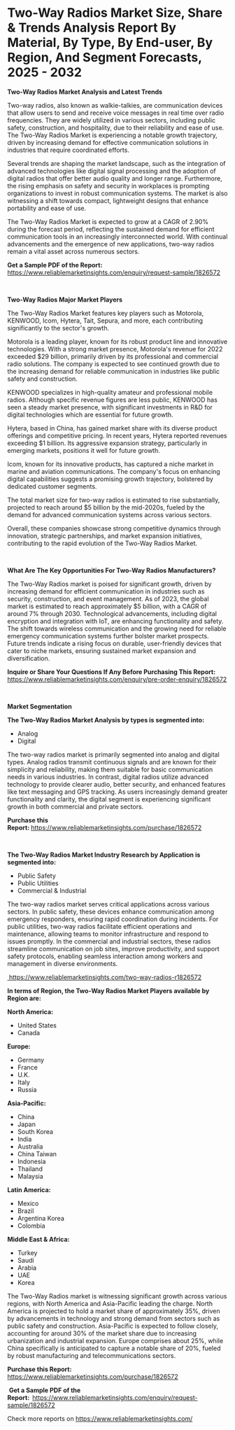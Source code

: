 <p><h1>Two-Way Radios Market Size, Share & Trends Analysis Report By Material, By Type, By End-user, By Region, And Segment Forecasts, 2025 - 2032</h1></p><p><strong>Two-Way Radios Market Analysis and Latest Trends</strong></p>
<p><p>Two-way radios, also known as walkie-talkies, are communication devices that allow users to send and receive voice messages in real time over radio frequencies. They are widely utilized in various sectors, including public safety, construction, and hospitality, due to their reliability and ease of use. The Two-Way Radios Market is experiencing a notable growth trajectory, driven by increasing demand for effective communication solutions in industries that require coordinated efforts.</p><p>Several trends are shaping the market landscape, such as the integration of advanced technologies like digital signal processing and the adoption of digital radios that offer better audio quality and longer range. Furthermore, the rising emphasis on safety and security in workplaces is prompting organizations to invest in robust communication systems. The market is also witnessing a shift towards compact, lightweight designs that enhance portability and ease of use.</p><p>The Two-Way Radios Market is expected to grow at a CAGR of 2.90% during the forecast period, reflecting the sustained demand for efficient communication tools in an increasingly interconnected world. With continual advancements and the emergence of new applications, two-way radios remain a vital asset across numerous sectors.</p></p>
<p><strong>Get a Sample PDF of the Report:&nbsp;</strong> <a href="https://www.reliablemarketinsights.com/enquiry/request-sample/1826572?utm_campaign=3312&utm_medium=2&utm_source=Github&utm_content=ia&utm_term=26032025&utm_id=two-way-radios">https://www.reliablemarketinsights.com/enquiry/request-sample/1826572</a></p>
<p>&nbsp;</p>
<p><strong>Two-Way Radios Major Market Players</strong></p>
<p><p>The Two-Way Radios Market features key players such as Motorola, KENWOOD, Icom, Hytera, Tait, Sepura, and more, each contributing significantly to the sector's growth. </p><p>Motorola is a leading player, known for its robust product line and innovative technologies. With a strong market presence, Motorola's revenue for 2022 exceeded $29 billion, primarily driven by its professional and commercial radio solutions. The company is expected to see continued growth due to the increasing demand for reliable communication in industries like public safety and construction.</p><p>KENWOOD specializes in high-quality amateur and professional mobile radios. Although specific revenue figures are less public, KENWOOD has seen a steady market presence, with significant investments in R&D for digital technologies which are essential for future growth. </p><p>Hytera, based in China, has gained market share with its diverse product offerings and competitive pricing. In recent years, Hytera reported revenues exceeding $1 billion. Its aggressive expansion strategy, particularly in emerging markets, positions it well for future growth.</p><p>Icom, known for its innovative products, has captured a niche market in marine and aviation communications. The company's focus on enhancing digital capabilities suggests a promising growth trajectory, bolstered by dedicated customer segments.</p><p>The total market size for two-way radios is estimated to rise substantially, projected to reach around $5 billion by the mid-2020s, fueled by the demand for advanced communication systems across various sectors. </p><p>Overall, these companies showcase strong competitive dynamics through innovation, strategic partnerships, and market expansion initiatives, contributing to the rapid evolution of the Two-Way Radios Market.</p></p>
<p>&nbsp;</p>
<p><strong>What Are The Key Opportunities For Two-Way Radios Manufacturers?</strong></p>
<p><p>The Two-Way Radios market is poised for significant growth, driven by increasing demand for efficient communication in industries such as security, construction, and event management. As of 2023, the global market is estimated to reach approximately $5 billion, with a CAGR of around 7% through 2030. Technological advancements, including digital encryption and integration with IoT, are enhancing functionality and safety. The shift towards wireless communication and the growing need for reliable emergency communication systems further bolster market prospects. Future trends indicate a rising focus on durable, user-friendly devices that cater to niche markets, ensuring sustained market expansion and diversification.</p></p>
<p><strong>Inquire or Share Your Questions If Any Before Purchasing This Report:</strong> <a href="https://www.reliablemarketinsights.com/enquiry/pre-order-enquiry/1826572?utm_campaign=3312&utm_medium=2&utm_source=Github&utm_content=ia&utm_term=26032025&utm_id=two-way-radios">https://www.reliablemarketinsights.com/enquiry/pre-order-enquiry/1826572</a></p>
<p>&nbsp;</p>
<p><strong>Market Segmentation</strong></p>
<p><strong>The Two-Way Radios Market Analysis by types is segmented into:</strong></p>
<p><ul><li>Analog</li><li>Digital</li></ul></p>
<p><p>The two-way radios market is primarily segmented into analog and digital types. Analog radios transmit continuous signals and are known for their simplicity and reliability, making them suitable for basic communication needs in various industries. In contrast, digital radios utilize advanced technology to provide clearer audio, better security, and enhanced features like text messaging and GPS tracking. As users increasingly demand greater functionality and clarity, the digital segment is experiencing significant growth in both commercial and private sectors.</p></p>
<p><strong>Purchase this Report:&nbsp;</strong><a href="https://www.reliablemarketinsights.com/purchase/1826572?utm_campaign=3312&utm_medium=2&utm_source=Github&utm_content=ia&utm_term=26032025&utm_id=two-way-radios">https://www.reliablemarketinsights.com/purchase/1826572</a></p>
<p>&nbsp;</p>
<p><strong>The Two-Way Radios Market Industry Research by Application is segmented into:</strong></p>
<p><ul><li>Public Safety</li><li>Public Utilities</li><li>Commercial & Industrial</li></ul></p>
<p><p>The two-way radios market serves critical applications across various sectors. In public safety, these devices enhance communication among emergency responders, ensuring rapid coordination during incidents. For public utilities, two-way radios facilitate efficient operations and maintenance, allowing teams to monitor infrastructure and respond to issues promptly. In the commercial and industrial sectors, these radios streamline communication on job sites, improve productivity, and support safety protocols, enabling seamless interaction among workers and management in diverse environments.</p></p>
<p><a href="https://www.reliablemarketinsights.com/two-way-radios-r1826572?utm_campaign=3312&utm_medium=2&utm_source=Github&utm_content=ia&utm_term=26032025&utm_id=two-way-radios">&nbsp;https://www.reliablemarketinsights.com/two-way-radios-r1826572</a></p>
<p><strong>In terms of Region, the Two-Way Radios Market Players available by Region are:</strong></p>
<p>
    <p> <strong> North America: </strong>
        <ul>
            <li>United States</li>
            <li>Canada</li>
        </ul>
        </p> 
    <p> <strong> Europe: </strong>
        <ul>
            <li>Germany</li>
            <li>France</li>
            <li>U.K.</li>
            <li>Italy</li>
            <li>Russia</li>
        </ul>
        </p> 
    <p> <strong> Asia-Pacific: </strong>
        <ul>
            <li>China</li>
            <li>Japan</li>
            <li>South Korea</li>
            <li>India</li>
            <li>Australia</li>
            <li>China Taiwan</li>
            <li>Indonesia</li>
            <li>Thailand</li>
            <li>Malaysia</li>
        </ul>
        </p> 
    <p> <strong> Latin America: </strong>
        <ul>
            <li>Mexico</li>
            <li>Brazil</li>
            <li>Argentina Korea</li>
            <li>Colombia</li>
        </ul>
        </p> 
    <p> <strong> Middle East & Africa: </strong>
        <ul>
            <li>Turkey</li>
            <li>Saudi</li>
            <li>Arabia</li>
            <li>UAE</li>
            <li>Korea</li>
        </ul>
    </p>
    </p>
<p><p>The Two-Way Radios market is witnessing significant growth across various regions, with North America and Asia-Pacific leading the charge. North America is projected to hold a market share of approximately 35%, driven by advancements in technology and strong demand from sectors such as public safety and construction. Asia-Pacific is expected to follow closely, accounting for around 30% of the market share due to increasing urbanization and industrial expansion. Europe comprises about 25%, while China specifically is anticipated to capture a notable share of 20%, fueled by robust manufacturing and telecommunications sectors.</p></p>
<p><strong>Purchase this Report: </strong><a href="https://www.reliablemarketinsights.com/purchase/1826572?utm_campaign=3312&utm_medium=2&utm_source=Github&utm_content=ia&utm_term=26032025&utm_id=two-way-radios">https://www.reliablemarketinsights.com/purchase/1826572</a></p>
<p>&nbsp;<strong>Get a Sample PDF of the Report:&nbsp;&nbsp;</strong><a href="https://www.reliablemarketinsights.com/enquiry/request-sample/1826572?utm_campaign=3312&utm_medium=2&utm_source=Github&utm_content=ia&utm_term=26032025&utm_id=two-way-radios">https://www.reliablemarketinsights.com/enquiry/request-sample/1826572</a></p>
<p><strong></strong></p>
<p>Check more reports on <a href="https://www.reliablemarketinsights.com/?utm_campaign=3312&utm_medium=2&utm_source=Github&utm_content=ia&utm_term=26032025&utm_id=two-way-radios">https://www.reliablemarketinsights.com/</a></p>